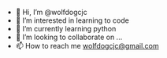 - 👋 Hi, I’m @wolfdogcjc
- 👀 I’m interested in learning to code
- 🌱 I’m currently learning python 
- 💞️ I’m looking to collaborate on ...
- 📫 How to reach me wolfdogcjc@gmail.com

<!---
wolfdogcjc/wolfdogcjc is a ✨ special ✨ repository because its `README.md` (this file) appears on your GitHub profile.
You can click the Preview link to take a look at your changes.
--->
